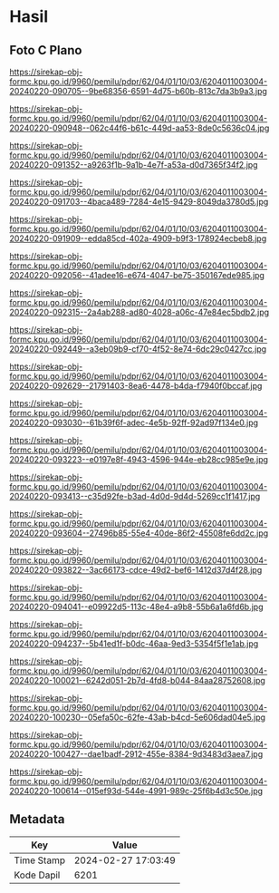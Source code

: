 # Hasil

## Foto C Plano

https://sirekap-obj-formc.kpu.go.id/9960/pemilu/pdpr/62/04/01/10/03/6204011003004-20240220-090705--9be68356-6591-4d75-b60b-813c7da3b9a3.jpg

https://sirekap-obj-formc.kpu.go.id/9960/pemilu/pdpr/62/04/01/10/03/6204011003004-20240220-090948--062c44f6-b61c-449d-aa53-8de0c5636c04.jpg

https://sirekap-obj-formc.kpu.go.id/9960/pemilu/pdpr/62/04/01/10/03/6204011003004-20240220-091352--a9263f1b-9a1b-4e7f-a53a-d0d7365f34f2.jpg

https://sirekap-obj-formc.kpu.go.id/9960/pemilu/pdpr/62/04/01/10/03/6204011003004-20240220-091703--4baca489-7284-4e15-9429-8049da3780d5.jpg

https://sirekap-obj-formc.kpu.go.id/9960/pemilu/pdpr/62/04/01/10/03/6204011003004-20240220-091909--edda85cd-402a-4909-b9f3-178924ecbeb8.jpg

https://sirekap-obj-formc.kpu.go.id/9960/pemilu/pdpr/62/04/01/10/03/6204011003004-20240220-092056--41adee16-e674-4047-be75-350167ede985.jpg

https://sirekap-obj-formc.kpu.go.id/9960/pemilu/pdpr/62/04/01/10/03/6204011003004-20240220-092315--2a4ab288-ad80-4028-a06c-47e84ec5bdb2.jpg

https://sirekap-obj-formc.kpu.go.id/9960/pemilu/pdpr/62/04/01/10/03/6204011003004-20240220-092449--a3eb09b9-cf70-4f52-8e74-6dc29c0427cc.jpg

https://sirekap-obj-formc.kpu.go.id/9960/pemilu/pdpr/62/04/01/10/03/6204011003004-20240220-092629--21791403-8ea6-4478-b4da-f7940f0bccaf.jpg

https://sirekap-obj-formc.kpu.go.id/9960/pemilu/pdpr/62/04/01/10/03/6204011003004-20240220-093030--61b39f6f-adec-4e5b-92ff-92ad97f134e0.jpg

https://sirekap-obj-formc.kpu.go.id/9960/pemilu/pdpr/62/04/01/10/03/6204011003004-20240220-093223--e0197e8f-4943-4596-944e-eb28cc985e9e.jpg

https://sirekap-obj-formc.kpu.go.id/9960/pemilu/pdpr/62/04/01/10/03/6204011003004-20240220-093413--c35d92fe-b3ad-4d0d-9d4d-5269cc1f1417.jpg

https://sirekap-obj-formc.kpu.go.id/9960/pemilu/pdpr/62/04/01/10/03/6204011003004-20240220-093604--27496b85-55e4-40de-86f2-45508fe6dd2c.jpg

https://sirekap-obj-formc.kpu.go.id/9960/pemilu/pdpr/62/04/01/10/03/6204011003004-20240220-093822--3ac66173-cdce-49d2-bef6-1412d37d4f28.jpg

https://sirekap-obj-formc.kpu.go.id/9960/pemilu/pdpr/62/04/01/10/03/6204011003004-20240220-094041--e09922d5-113c-48e4-a9b8-55b6a1a6fd6b.jpg

https://sirekap-obj-formc.kpu.go.id/9960/pemilu/pdpr/62/04/01/10/03/6204011003004-20240220-094237--5b41ed1f-b0dc-46aa-9ed3-5354f5f1e1ab.jpg

https://sirekap-obj-formc.kpu.go.id/9960/pemilu/pdpr/62/04/01/10/03/6204011003004-20240220-100021--6242d051-2b7d-4fd8-b044-84aa28752608.jpg

https://sirekap-obj-formc.kpu.go.id/9960/pemilu/pdpr/62/04/01/10/03/6204011003004-20240220-100230--05efa50c-62fe-43ab-b4cd-5e606dad04e5.jpg

https://sirekap-obj-formc.kpu.go.id/9960/pemilu/pdpr/62/04/01/10/03/6204011003004-20240220-100427--dae1badf-2912-455e-8384-9d3483d3aea7.jpg

https://sirekap-obj-formc.kpu.go.id/9960/pemilu/pdpr/62/04/01/10/03/6204011003004-20240220-100614--015ef93d-544e-4991-989c-25f6b4d3c50e.jpg


## Metadata

| Key        | Value               |
| ---------- | ------------------- |
| Time Stamp | 2024-02-27 17:03:49 |
| Kode Dapil | 6201                |



